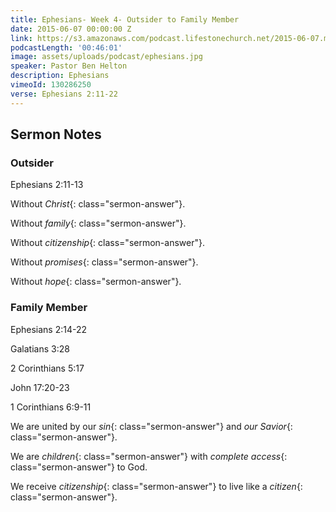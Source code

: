 ```yaml
---
title: Ephesians- Week 4- Outsider to Family Member
date: 2015-06-07 00:00:00 Z
link: https://s3.amazonaws.com/podcast.lifestonechurch.net/2015-06-07.mp3
podcastLength: '00:46:01'
image: assets/uploads/podcast/ephesians.jpg
speaker: Pastor Ben Helton
description: Ephesians
vimeoId: 130286250
verse: Ephesians 2:11-22
---
```


## Sermon Notes

### Outsider

Ephesians 2:11-13

Without *Christ*{: class="sermon-answer"}.

Without *family*{: class="sermon-answer"}.

Without *citizenship*{: class="sermon-answer"}.

Without *promises*{: class="sermon-answer"}.

Without *hope*{: class="sermon-answer"}.

### Family Member

Ephesians 2:14-22

Galatians 3:28

2 Corinthians 5:17

John 17:20-23

1 Corinthians 6:9-11

We are united by our *sin*{: class="sermon-answer"} and *our Savior*{: class="sermon-answer"}.

We are *children*{: class="sermon-answer"} with *complete access*{: class="sermon-answer"} to God.

We receive *citizenship*{: class="sermon-answer"} to live like a *citizen*{: class="sermon-answer"}.
